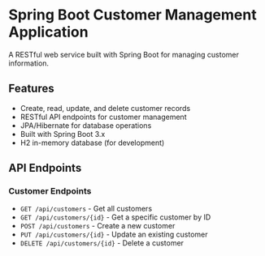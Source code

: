 # Spring Boot Customer Management Application

A RESTful web service built with Spring Boot for managing customer information.

## Features

- Create, read, update, and delete customer records
- RESTful API endpoints for customer management
- JPA/Hibernate for database operations
- Built with Spring Boot 3.x
- H2 in-memory database (for development)

## API Endpoints

### Customer Endpoints

- `GET /api/customers` - Get all customers
- `GET /api/customers/{id}` - Get a specific customer by ID
- `POST /api/customers` - Create a new customer
- `PUT /api/customers/{id}` - Update an existing customer
- `DELETE /api/customers/{id}` - Delete a customer


